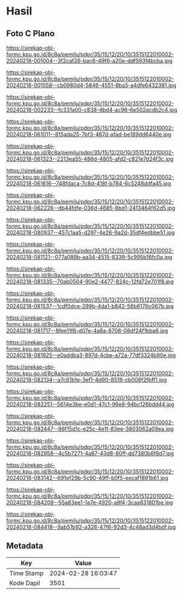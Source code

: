 # Hasil

## Foto C Plano

https://sirekap-obj-formc.kpu.go.id/8c8a/pemilu/pdpr/35/15/12/20/10/3515122010002-20240218-001004--3f2caf26-bac6-49f6-a20e-ddf593f4bcba.jpg

https://sirekap-obj-formc.kpu.go.id/8c8a/pemilu/pdpr/35/15/12/20/10/3515122010002-20240218-001558--cb0980d4-5846-4551-8ba5-a4dfe6432381.jpg

https://sirekap-obj-formc.kpu.go.id/8c8a/pemilu/pdpr/35/15/12/20/10/3515122010002-20240218-002233--fc331a00-c838-4bd4-ac96-6e502acdb2c4.jpg

https://sirekap-obj-formc.kpu.go.id/8c8a/pemilu/pdpr/35/15/12/20/10/3515122010002-20240218-061011--815ada25-7bf3-467d-afad-be189dd6440e.jpg

https://sirekap-obj-formc.kpu.go.id/8c8a/pemilu/pdpr/35/15/12/20/10/3515122010002-20240218-061323--2213ea55-486d-4805-afd2-c821e7d24f3c.jpg

https://sirekap-obj-formc.kpu.go.id/8c8a/pemilu/pdpr/35/15/12/20/10/3515122010002-20240218-061616--748fdaca-7c8d-418f-b784-6c5248ddfa45.jpg

https://sirekap-obj-formc.kpu.go.id/8c8a/pemilu/pdpr/35/15/12/20/10/3515122010002-20240218-062226--db44fdfe-036d-4685-8bd1-2413464f62d5.jpg

https://sirekap-obj-formc.kpu.go.id/8c8a/pemilu/pdpr/35/15/12/20/10/3515122010002-20240218-080937--457c1aa5-d297-4e26-9a2d-35df4edbbe51.jpg

https://sirekap-obj-formc.kpu.go.id/8c8a/pemilu/pdpr/35/15/12/20/10/3515122010002-20240218-081121--077a089b-aa34-4515-8339-5c995b16fc0a.jpg

https://sirekap-obj-formc.kpu.go.id/8c8a/pemilu/pdpr/35/15/12/20/10/3515122010002-20240218-081335--70ab0504-90e2-4477-824c-12fd72e701f8.jpg

https://sirekap-obj-formc.kpu.go.id/8c8a/pemilu/pdpr/35/15/12/20/10/3515122010002-20240218-081537--1cdf0dce-299b-4da1-b842-56b6176c067b.jpg

https://sirekap-obj-formc.kpu.go.id/8c8a/pemilu/pdpr/35/15/12/20/10/3515122010002-20240218-081717--8fee11f6-d07e-4a8a-8708-08df24f1bba6.jpg

https://sirekap-obj-formc.kpu.go.id/8c8a/pemilu/pdpr/35/15/12/20/10/3515122010002-20240218-081925--e0addba3-897d-4cbe-a72a-77df3324b90e.jpg

https://sirekap-obj-formc.kpu.go.id/8c8a/pemilu/pdpr/35/15/12/20/10/3515122010002-20240218-082134--a7c61b1e-3ef1-4d90-8518-cb008f2fbff1.jpg

https://sirekap-obj-formc.kpu.go.id/8c8a/pemilu/pdpr/35/15/12/20/10/3515122010002-20240218-082251--5614e3be-e0d1-47c1-96e8-94bc126bdd44.jpg

https://sirekap-obj-formc.kpu.go.id/8c8a/pemilu/pdpr/35/15/12/20/10/3515122010002-20240218-082447--86f15d1c-e25c-4e1f-83ee-3803062a09ea.jpg

https://sirekap-obj-formc.kpu.go.id/8c8a/pemilu/pdpr/35/15/12/20/10/3515122010002-20240218-082958--4c5b7271-4a87-43d8-80ff-dd7380b6f8d7.jpg

https://sirekap-obj-formc.kpu.go.id/8c8a/pemilu/pdpr/35/15/12/20/10/3515122010002-20240218-083142--691ef29b-5c90-49ff-b0f5-eecaf1891b61.jpg

https://sirekap-obj-formc.kpu.go.id/8c8a/pemilu/pdpr/35/15/12/20/10/3515122010002-20240218-084208--55a83ee1-1a7e-4920-a8f4-3caa831801be.jpg

https://sirekap-obj-formc.kpu.go.id/8c8a/pemilu/pdpr/35/15/12/20/10/3515122010002-20240218-084418--9ab51b92-a328-47f6-92d3-4c48ad3d4bdf.jpg


## Metadata

| Key        | Value               |
| ---------- | ------------------- |
| Time Stamp | 2024-02-28 16:03:47 |
| Kode Dapil | 3501                |



